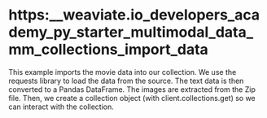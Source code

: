 # https:\_\_weaviate.io_developers_academy_py_starter_multimodal_data_mm_collections_import_data

This example imports the movie data into our collection. We use the requests library to load the data from the source. The text data is then converted to a Pandas DataFrame. The images are extracted from the Zip file. Then, we create a collection object (with client.collections.get) so we can interact with the collection.
